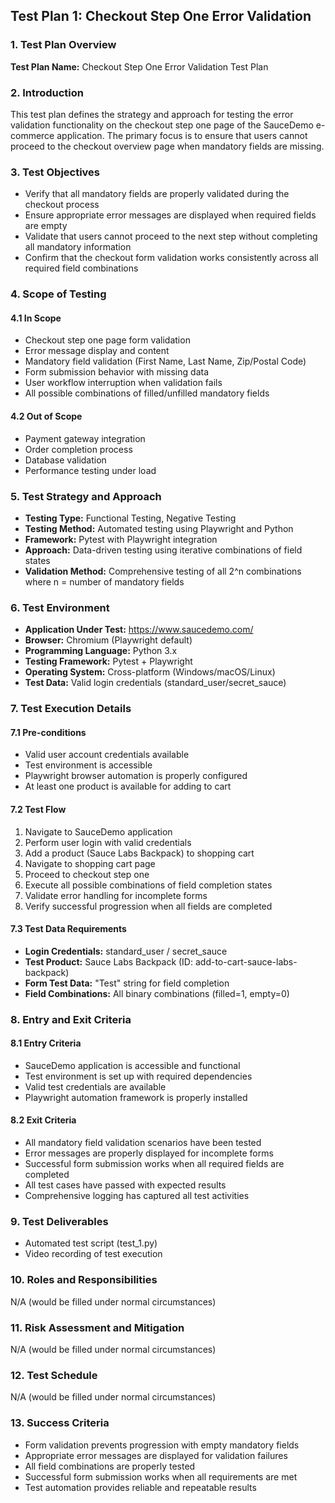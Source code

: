 ## Test Plan 1: Checkout Step One Error Validation

### 1. Test Plan Overview
**Test Plan Name:** Checkout Step One Error Validation Test Plan

### 2. Introduction
This test plan defines the strategy and approach for testing the error validation functionality on the checkout step one page of the SauceDemo e-commerce application. The primary focus is to ensure that users cannot proceed to the checkout overview page when mandatory fields are missing.

### 3. Test Objectives
- Verify that all mandatory fields are properly validated during the checkout process
- Ensure appropriate error messages are displayed when required fields are empty
- Validate that users cannot proceed to the next step without completing all mandatory information
- Confirm that the checkout form validation works consistently across all required field combinations

### 4. Scope of Testing

#### 4.1 In Scope
- Checkout step one page form validation
- Error message display and content
- Mandatory field validation (First Name, Last Name, Zip/Postal Code)
- Form submission behavior with missing data
- User workflow interruption when validation fails
- All possible combinations of filled/unfilled mandatory fields

#### 4.2 Out of Scope
- Payment gateway integration
- Order completion process
- Database validation
- Performance testing under load

### 5. Test Strategy and Approach
- **Testing Type:** Functional Testing, Negative Testing
- **Testing Method:** Automated testing using Playwright and Python
- **Framework:** Pytest with Playwright integration
- **Approach:** Data-driven testing using iterative combinations of field states
- **Validation Method:** Comprehensive testing of all 2^n combinations where n = number of mandatory fields

### 6. Test Environment
- **Application Under Test:** https://www.saucedemo.com/
- **Browser:** Chromium (Playwright default)
- **Programming Language:** Python 3.x
- **Testing Framework:** Pytest + Playwright
- **Operating System:** Cross-platform (Windows/macOS/Linux)
- **Test Data:** Valid login credentials (standard_user/secret_sauce)

### 7. Test Execution Details

#### 7.1 Pre-conditions
- Valid user account credentials available
- Test environment is accessible
- Playwright browser automation is properly configured
- At least one product is available for adding to cart

#### 7.2 Test Flow
1. Navigate to SauceDemo application
2. Perform user login with valid credentials
3. Add a product (Sauce Labs Backpack) to shopping cart
4. Navigate to shopping cart page
5. Proceed to checkout step one
6. Execute all possible combinations of field completion states
7. Validate error handling for incomplete forms
8. Verify successful progression when all fields are completed

#### 7.3 Test Data Requirements
- **Login Credentials:** standard_user / secret_sauce
- **Test Product:** Sauce Labs Backpack (ID: add-to-cart-sauce-labs-backpack)
- **Form Test Data:** "Test" string for field completion
- **Field Combinations:** All binary combinations (filled=1, empty=0)

### 8. Entry and Exit Criteria

#### 8.1 Entry Criteria
- SauceDemo application is accessible and functional
- Test environment is set up with required dependencies
- Valid test credentials are available
- Playwright automation framework is properly installed

#### 8.2 Exit Criteria
- All mandatory field validation scenarios have been tested
- Error messages are properly displayed for incomplete forms
- Successful form submission works when all required fields are completed
- All test cases have passed with expected results
- Comprehensive logging has captured all test activities

### 9. Test Deliverables
- Automated test script (test_1.py)
- Video recording of test execution

### 10. Roles and Responsibilities
N/A (would be filled under normal circumstances)

### 11. Risk Assessment and Mitigation
N/A (would be filled under normal circumstances)

### 12. Test Schedule
N/A (would be filled under normal circumstances)

### 13. Success Criteria
- Form validation prevents progression with empty mandatory fields
- Appropriate error messages are displayed for validation failures
- All field combinations are properly tested
- Successful form submission works when all requirements are met
- Test automation provides reliable and repeatable results